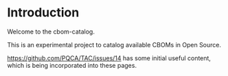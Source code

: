 <!-- SPDX-License-Identifier: CC-BY-4.0 -->
# Introduction

Welcome to the cbom-catalog.

This is an experimental project to catalog available CBOMs in Open Source.

https://github.com/PQCA/TAC/issues/14 has some initial useful content, which is being incorporated into these pages.
